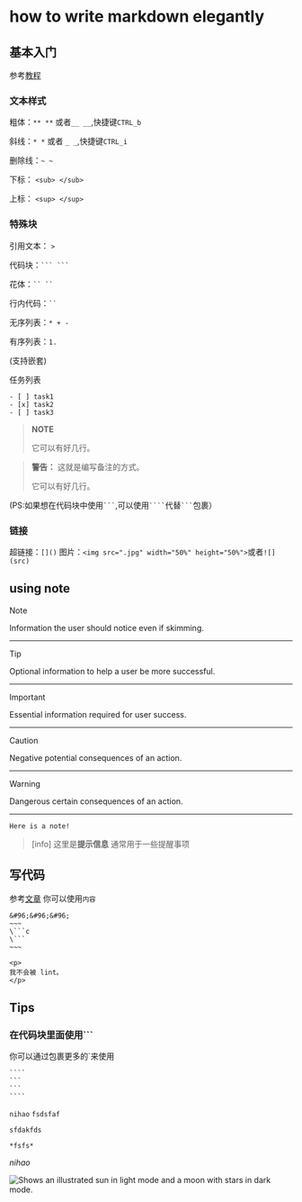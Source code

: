 # how to write markdown elegantly

## 基本入门
参考[教程](https://docs.github.com/zh/get-started/writing-on-github/getting-started-with-writing-and-formatting-on-github/basic-writing-and-formatting-syntax)
### 文本样式

粗体：`** **` 或者`__ __`,快捷键`CTRL_b`

斜线：`* *` 或者 `_ _`,快捷键`CTRL_i`

删除线：`~ ~`

下标： `<sub> </sub>`

上标： `<sup> </sup>`

### 特殊块

引用文本： `>`

代码块：` ``` ``` `

花体：` `` `` `

行内代码：` `` `

无序列表：` * + - `

有序列表：`1.`

(支持嵌套)

任务列表
```
- [ ] task1
- [x] task2
- [ ] task3
```

> **NOTE**
>
> 它可以有好几行。
> 
> 

> **警告：** 这就是编写备注的方式。
>
> 它可以有好几行。

(PS:如果想在代码块中使用` ``` `,可以使用` ```` `代替` ``` `包裹）

### 链接

超链接：`[]()`
图片：`<img src=".jpg" width="50%" height="50%">`或者`![](src)`
## using note

> [!NOTE]
> Information the user should notice even if skimming.


***
> [!TIP]
> Optional information to help a user be more successful.

***

> [!IMPORTANT]
> Essential information required for user success.


***
 
> [!CAUTION]
> Negative potential consequences of an action.


***

> [!WARNING]
> Dangerous certain consequences of an action.
***
 
```{note}
Here is a note!
```


>[info] 这里是**提示信息**
>通常用于一些提醒事项


## 写代码
参考[文章](https://developer.mozilla.org/zh-CN/docs/MDN/Writing_guidelines/Howto/Markdown_in_MDN#%E7%A4%BA%E4%BE%8B%E4%BB%A3%E7%A0%81%E5%9D%97)
你可以使用`内容`
```
&#96;&#96;&#96;
~~~
\```c
\```
~~~
```

```html-nolint
<p>
我不会被 lint。
</p>
```
## Tips
### 在代码块里面使用```
你可以通过包裹更多的`来使用
`````
````
```
```
````
`````

``
nihao
``
`fsdsfaf
`
```
sfdakfds
```
````
*fsfs*
````
*nihao*

<picture>
  <source media="(prefers-color-scheme: dark)" srcset="https://user-images.githubusercontent.com/25423296/163456776-7f95b81a-f1ed-45f7-b7ab-8fa810d529fa.png">

  <img alt="Shows an illustrated sun in light mode and a moon with stars in dark mode." src="https://user-images.githubusercontent.com/25423296/163456779-a8556205-d0a5-45e2-ac17-42d089e3c3f8.png">
</picture>
